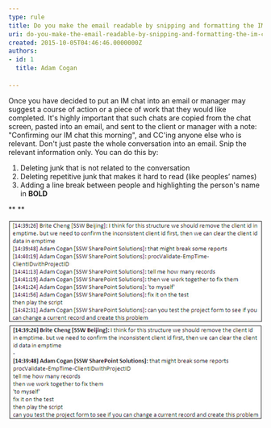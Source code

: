 ```yaml
---
type: rule
title: Do you make the email readable by snipping and formatting the IM chat?
uri: do-you-make-the-email-readable-by-snipping-and-formatting-the-im-chat
created: 2015-10-05T04:46:46.0000000Z
authors:
- id: 1
  title: Adam Cogan

---
```


Once you have decided to put an IM chat into an email or manager may suggest a course of action or a piece of work that they would like completed. It's highly important that such chats are copied from the chat screen, pasted into an email, and sent to the client or manager with a note: "Confirming our IM chat this morning", and CC'ing anyone else who is relevant. Don't just paste the whole conversation into an email.
Snip the relevant information only. You can do this by:

 
1. Deleting junk that is not related to the conversation
2. Deleting repetitive junk that makes it hard to read (like peoples’ names)
3. Adding a line break between people and highlighting the person's name in **BOLD**


**
**

![ Bad example - this IM snip has a lot of unnecessary text that makes it hard to read](Bad-Example-of-IM-snip.jpg)
![ Good example - snipped and formatted](Good-Example-of-IM-snip.jpg)
